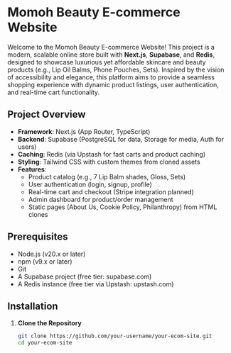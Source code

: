 # Momoh Beauty E-commerce Website

Welcome to the Momoh Beauty E-commerce Website! This project is a modern, scalable online store built with **Next.js**, **Supabase**, and **Redis**, designed to showcase luxurious yet affordable skincare and beauty products (e.g., Lip Oil Balms, Phone Pouches, Sets). Inspired by the vision of accessibility and elegance, this platform aims to provide a seamless shopping experience with dynamic product listings, user authentication, and real-time cart functionality.

## Project Overview

- **Framework**: Next.js (App Router, TypeScript)
- **Backend**: Supabase (PostgreSQL for data, Storage for media, Auth for users)
- **Caching**: Redis (via Upstash for fast carts and product caching)
- **Styling**: Tailwind CSS with custom themes from cloned assets
- **Features**:
  - Product catalog (e.g., 7 Lip Balm shades, Gloss, Sets)
  - User authentication (login, signup, profile)
  - Real-time cart and checkout (Stripe integration planned)
  - Admin dashboard for product/order management
  - Static pages (About Us, Cookie Policy, Philanthropy) from HTML clones

## Prerequisites

- Node.js (v20.x or later)
- npm (v9.x or later)
- Git
- A Supabase project (free tier: supabase.com)
- A Redis instance (free tier via Upstash: upstash.com)

## Installation

1. **Clone the Repository**
   ```bash
   git clone https://github.com/your-username/your-ecom-site.git
   cd your-ecom-site